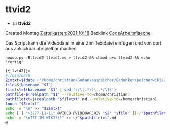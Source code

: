 # ttvid2

* ☑ **ttvid2**  

Created Montag [Zettelkasten:2021:10:18]()
Backlink [CodeArbeitsflaeche]()

Das Script kann die Videodatei in eine Zim Textdatei einfügen und von dort aus anklickbar abspielbar machen

  ``noweb.py -Rttvid2 ttvid2.md > ttvid2 && chmod u+x ttvid2 && echo 'fertig'``

```bash
{{ttvid2}}=
#!/bin/bash
Zimtxt=$(date +"/home/christian/Gedankenspeicher/Gedankenspeicherwiki/Zettelkasten/%Y/%m/%d.md" -r "$1")
file=$(basename "$1")
filetxt=$(basename "$1" | sed 's/\(.*\)\..*/\1/')
pathfile=$(realpath "$1" --relative-to=/home/christian)
pathfiletxt=$(realpath "$filetxt".md --relative-to=/home/christian)
touch "$Zimtxt"
echo -e "\n" >> "$Zimtxt"
echo [ ] ">2277-11-11" @VIDEO @VIDEOARCHIV "$2" "$file" [[~/"$pathfiletxt"]] ";" [[~/"$pathfile"]] >> "$Zimtxt"
echo -e "\nIST IM WIKI!!!" >> ~/"$pathfiletxt".md
@ 

```

